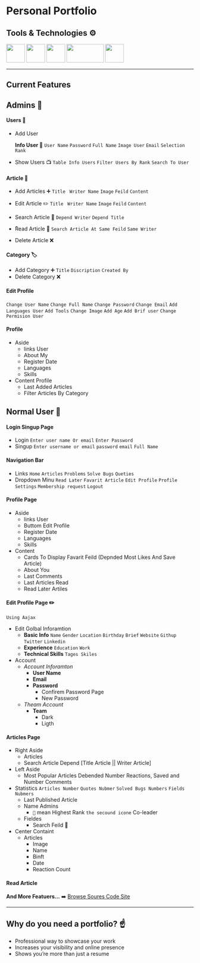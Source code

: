 # Personal Portfolio

## Tools & Technologies :gear:
  <div class="tools-images">
    <img width="50px" height="50px" margin-right="25px" src="https://upload.wikimedia.org/wikipedia/commons/3/31/Webysther_20160423_-_Elephpant.svg" alt="">
    <img width="50px" height="50px" margin-right="25px" src="https://encrypted-tbn0.gstatic.com/images?q=tbn:ANd9GcSnzPq-1GBQiKEBQT5hpPxj8c8gi8-oKI0bng&usqp=CAU" alt="">
    <img width="50px" height="50px" margin-right="25px" src="https://www.w3schools.com/whatis/img_ajax.jpg" alt="">
    <img width="100px" height="50px" margin-right="25px" src="https://i0.wp.com/css-tricks.com/wp-content/uploads/2021/01/html5-css3.jpg?resize=498%2C249&ssl=1" alt="">
    <img width="50px" height="50px" margin-right="25px" src="https://upload.wikimedia.org/wikipedia/commons/thumb/9/99/Unofficial_JavaScript_logo_2.svg/800px-Unofficial_JavaScript_logo_2.svg.png" alt="">
  </div>

---

## Current Features
  ## Admins 👑

  #### Users 👤

  * Add User
  
     **Info User 📅**
        `User Name` `Password` `Full Name` `Image User` `Email` `Selection Rank`
  * Show Users 📺
      `Table Info Users` `Filter Users By Rank` `Search To User`

  #### Article 📰

   * Add Articles :heavy_plus_sign:
        `Title ` `Writer Name`  `Image` `Feild` `Content`

   * Edit Article :pencil2:
      `Title ` `Writer Name`  `Image` `Feild` `Content`
   * Search Article 🔎
      `Depend Writer` `Depend Title`
   * ٌRead Article :scroll:
    `Search Article At Same Feild` `Same Writer`
  * Delete Article :x:

  #### Category 🏷️
    
  * Add Category :heavy_plus_sign:
    `Title` `Discription` `Created By`
  * Delete Category :x:

  #### Edit Profile
  
  `Change User Name` `Change Full Name` `Change Password` `Change Email` `Add Languages User` `Add Tools`
  `Change Image` `Add Age` `Add Brif user` `Change Permision User`

  #### Profile

  * Aside
    - links User
    - About My
    - Register Date
    - Languages
    - Skills
  * Content Profile
    - Last Added Articles
    - Filter Articles By Category 
  
  ## Normal User 👤

  #### Login Singup Page

  * Login 
    `Enter user name Or email` `Enter Password`
  * Singup
    `Enter username or email` `password` `email` `Full Name`
  
  #### Navigation Bar
  * Links 
    `Home` `Articles` `Problems` `Solve Bugs` `Queties`
  * Dropdown Minu
    `Read Later` `Favarit Article` `Edit Profile` `Profile` `Settings` `Membership request` `Logout`


  #### Profile Page
  * Aside
    - links User
    - Buttom Edit Profile
    - Register Date
    - Languages
    - Skills
  * Content 
    * Cards To Display Favarit Feild (Depnded Most Likes And Save Article)
    * About You
    * Last Comments
    * Last Articles Read
    * Read Later Artiles

  #### Edit Profile Page :pencil2:
    Using Aajax 
  * Edit Golbal Inforamtion
    - **Basic Info**
        `Name` `Gender` `Location` `Birthday` `Brief` `Website` `Githup` `Twitter` `Linkedin`
    - **Experience**
      `Education` `Work`
    - **Technical Skills**
      `Tages Skiles`
  * Account 
    - *Account Inforamton*
      - **User Name**
      - **Email**
      - **Password**
        - Confirem Password Page
        - New Password
    - *Theam Account*
       - **Team**
          - Dark 
          - Ligth
  #### Articles Page
  * Right Aside 
      - Articles
      - Search Article Depend [Title Article || Writer Article]
  * Left Aside
      - Most Popular Articles
        Debended Number Reactions, Saved and Number Comments
  * Statistics
    `Articles Number`  `Quotes Nubmer`  `Solved Bugs Numbers` `Fields Nubmers`
    * Last Published Article
    * Name Admins
      - `👑` mean Highest Rank `the secound icone` Co-leader
    * Fieldes
      - Search Feild 🔎
  * Center Containt
    - Articles
      - Image
      - Name 
      - Binft
      - Date
      - Reaction Count
  #### Read Article
  


**And More Featuers...** ➡️ <a href="https://github.com/Feras-BarahmehPortfolio" >Browse Soures Code Site</a>

---

## Why do you need a portfolio? ☝️

- Professional way to showcase your work
- Increases your visibility and online presence
- Shows you’re more than just a resume

